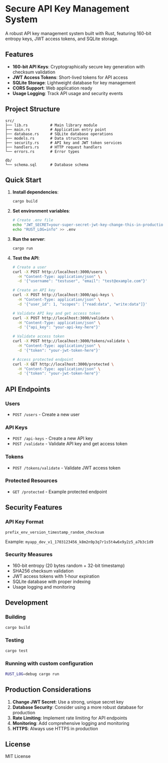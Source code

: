 # Secure API Key Management System

A robust API key management system built with Rust, featuring 160-bit entropy keys, JWT access tokens, and SQLite storage.

## Features

- **160-bit API Keys**: Cryptographically secure key generation with checksum validation
- **JWT Access Tokens**: Short-lived tokens for API access
- **SQLite Storage**: Lightweight database for key management
- **CORS Support**: Web application ready
- **Usage Logging**: Track API usage and security events

## Project Structure

```
src/
├── lib.rs          # Main library module
├── main.rs         # Application entry point
├── database.rs     # SQLite database operations
├── models.rs       # Data structures
├── security.rs     # API key and JWT token services
├── handlers.rs     # HTTP request handlers
└── errors.rs       # Error types

db/
└── schema.sql      # Database schema
```

## Quick Start

1. **Install dependencies**:
   ```bash
   cargo build
   ```

2. **Set environment variables**:
   ```bash
   # Create .env file
   echo "JWT_SECRET=your-super-secret-jwt-key-change-this-in-production" > .env
   echo "RUST_LOG=info" >> .env
   ```

3. **Run the server**:
   ```bash
   cargo run
   ```

4. **Test the API**:
   ```bash
   # Create a user
   curl -X POST http://localhost:3000/users \
     -H "Content-Type: application/json" \
     -d '{"username": "testuser", "email": "test@example.com"}'

   # Create an API key
   curl -X POST http://localhost:3000/api-keys \
     -H "Content-Type: application/json" \
     -d '{"user_id": 1, "scopes": ["read:data", "write:data"]}'

   # Validate API key and get access token
   curl -X POST http://localhost:3000/validate \
     -H "Content-Type: application/json" \
     -d '{"api_key": "your-api-key-here"}'

   # Validate access token
   curl -X POST http://localhost:3000/tokens/validate \
     -H "Content-Type: application/json" \
     -d '{"token": "your-jwt-token-here"}'

   # Access protected endpoint
   curl -X GET http://localhost:3000/protected \
     -H "Content-Type: application/json" \
     -d '{"token": "your-jwt-token-here"}'
   ```

## API Endpoints

### Users
- `POST /users` - Create a new user

### API Keys
- `POST /api-keys` - Create a new API key
- `POST /validate` - Validate API key and get access token

### Tokens
- `POST /tokens/validate` - Validate JWT access token

### Protected Resources
- `GET /protected` - Example protected endpoint

## Security Features

### API Key Format
```
prefix_env_version_timestamp_random_checksum
```
Example: `myapp_dev_v1_1703123456_k8m2n9p3q7r1s5t4w6x9y2z5_a7b3c1d9`

### Security Measures
- 160-bit entropy (20 bytes random + 32-bit timestamp)
- SHA256 checksum validation
- JWT access tokens with 1-hour expiration
- SQLite database with proper indexing
- Usage logging and monitoring

## Development

### Building
```bash
cargo build
```

### Testing
```bash
cargo test
```

### Running with custom configuration
```bash
RUST_LOG=debug cargo run
```

## Production Considerations

1. **Change JWT Secret**: Use a strong, unique secret key
2. **Database Security**: Consider using a more robust database for production
3. **Rate Limiting**: Implement rate limiting for API endpoints
4. **Monitoring**: Add comprehensive logging and monitoring
5. **HTTPS**: Always use HTTPS in production

## License

MIT License 